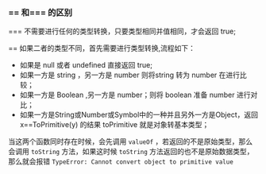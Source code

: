 ### == 和=== 的区别

=== 不需要进行任何的类型转换，只要类型相同并值相同，才会返回 true; 



== 如果二者的类型不同，首先需要进行类型转换,流程如下： 

* 如果是 null 或者 undefined 直接返回 true; 
* 如果一方是 string ，另一方是 number 则将string 转为 number 在进行比较；
* 如果一方是 Boolean ,另一方是 number；则将 boolean 准备 number 进行对比；
* 如果一方是String或Number或Symbol中的一种并且另外一方是Object，返回 x==ToPrimitive(y) 的结果  toPrimitive 就是对象转基本类型；





当这两个函数同时存在时候，会先调用 `valueOf` ，若返回的不是原始类型，那么会调用 `toString` 方法，如果这时候 `toString` 方法返回的也不是原始数据类型，那么就会报错 `TypeError: Cannot convert object to primitive value`

